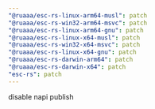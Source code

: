 ```yaml
---
"@ruaaa/esc-rs-linux-arm64-musl": patch
"@ruaaa/esc-rs-win32-arm64-msvc": patch
"@ruaaa/esc-rs-linux-arm64-gnu": patch
"@ruaaa/esc-rs-linux-x64-musl": patch
"@ruaaa/esc-rs-win32-x64-msvc": patch
"@ruaaa/esc-rs-linux-x64-gnu": patch
"@ruaaa/esc-rs-darwin-arm64": patch
"@ruaaa/esc-rs-darwin-x64": patch
"esc-rs": patch
---
```


disable napi publish
